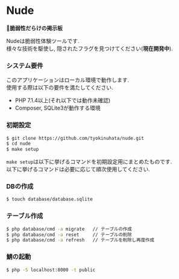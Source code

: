 # Nude
💩**脆弱性だらけの掲示板**

Nudeは脆弱性体験ツールです.  
様々な技術を駆使し, 隠されたフラグを見つけてください(**現在開発中**).

### システム要件

このアプリケーションはローカル環境で動作します.  
使用する際は以下の要件を満たしてください.

- PHP 7.1.4以上(それ以下では動作未確認)  
- Composer, SQLite3が動作する環境

### 初期設定

```bash
$ git clone https://github.com/tyokinuhata/nude.git
$ cd nude
$ make setup
```

`make setup`は以下に挙げるコマンドを初期設定用にまとめたものです.  
以下に挙げるコマンドは必要に応じて順次使用してください.

### DBの作成

```bash
$ touch database/database.sqlite
```

### テーブル作成

```bash
$ php database/cmd -a migrate   // テーブルの作成
$ php database/cmd -a reset     // テーブルの削除
$ php database/cmd -a refresh   // テーブルを削除し再度作成
```

### 鯖の起動

```bash
$ php -S localhost:8000 -t public
```
